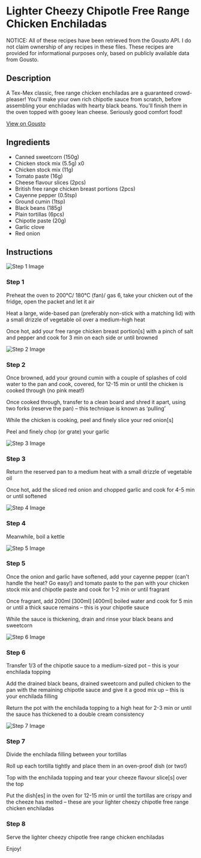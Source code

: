 # Lighter Cheezy Chipotle Free Range Chicken Enchiladas

NOTICE: All of these recipes have been retrieved from the Gousto API. I do not claim ownership of any recipes in these files. These recipes are provided for informational purposes only, based on publicly available data from Gousto.

## Description

A Tex-Mex classic, free range chicken enchiladas are a guaranteed crowd-pleaser! You'll make your own rich chipotle sauce from scratch, before assembling your enchiladas with hearty black beans. You'll finish them in the oven topped with gooey lean cheese. Seriously good comfort food!

[View on Gousto](https://www.gousto.co.uk/recipes/cookbook/lighter-cheezy-chipotle-free-range-chicken-enchiladas)

## Ingredients

- Canned sweetcorn (150g)
- Chicken stock mix (5.5g) x0
- Chicken stock mix (11g)
- Tomato paste (16g)
- Cheese flavour slices (2pcs)
- British free range chicken breast portions (2pcs)
- Cayenne pepper (0.5tsp)
- Ground cumin (1tsp)
- Black beans (185g)
- Plain tortillas (6pcs)
- Chipotle paste (20g)
- Garlic clove
- Red onion

## Instructions

![Step 1 Image](https://production-media.gousto.co.uk/cms/recipe-step-image/Step-1-1715599888769-x200.jpg)

### Step 1

Preheat the oven to 200°C/ 180°C (fan)/ gas 6, take your chicken out of the fridge, open the packet and let it air

Heat a large, wide-based pan (preferably non-stick with a matching lid) with a small drizzle of vegetable oil over a medium-high heat

Once hot, add your free range chicken breast portion[s] with a pinch of salt and pepper and cook for 3 min on each side or until browned

![Step 2 Image](https://production-media.gousto.co.uk/cms/recipe-step-image/Step-2-1715599893452-x200.jpg)

### Step 2

Once browned, add your ground cumin with a couple of splashes of cold water to the pan and cook, covered, for 12-15 min or until the chicken is cooked through (no pink meat!)

Once cooked through, transfer to a clean board and shred it apart, using two forks (reserve the pan) – this technique is known as ‘pulling’

While the chicken is cooking, peel and finely slice your red onion[s]

Peel and finely chop (or grate) your garlic

![Step 3 Image](https://production-media.gousto.co.uk/cms/recipe-step-image/Step-3-1715599897812-x200.jpg)

### Step 3

Return the reserved pan to a medium heat with a small drizzle of vegetable oil

Once hot, add the sliced red onion and chopped garlic and cook for 4-5 min or until softened

![Step 4 Image](https://production-media.gousto.co.uk/cms/recipe-step-image/Step-4-1715602859789-x200.jpg)

### Step 4

Meanwhile, boil a kettle

![Step 5 Image](https://production-media.gousto.co.uk/cms/recipe-step-image/Step-5-1715602855834-x200.jpg)

### Step 5

Once the onion and garlic have softened, add your cayenne pepper (can't handle the heat? Go easy!) and tomato paste to the pan with your chicken stock mix and chipotle paste and cook for 1-2 min or until fragrant

Once fragrant, add 200ml <span class="text-purple">[300ml]</span> <span class="text-danger">[400ml]</span> boiled water and cook for 5 min or until a thick sauce remains – this is your chipotle sauce

While the sauce is thickening, drain and rinse your black beans and sweetcorn

![Step 6 Image](https://production-media.gousto.co.uk/cms/recipe-step-image/Step-6-1715602852190-x200.jpg)

### Step 6

Transfer 1/3 of the chipotle sauce to a medium-sized pot – this is your enchilada topping

Add the drained black beans, drained sweetcorn and pulled chicken to the pan with the remaining chipotle sauce and give it a good mix up – this is your enchilada filling

Return the pot with the enchilada topping to a high heat for 2-3 min or until the sauce has thickened to a double cream consistency

![Step 7 Image](https://production-media.gousto.co.uk/cms/recipe-step-image/Step-7-1715599913663-x200.jpg)

### Step 7

Divide the enchilada filling between your tortillas

Roll up each tortilla tightly and place them in an oven-proof dish (or two!)

Top with the enchilada topping and tear your cheeze flavour slice[s] over the top 

Put the dish[es] in the oven for 12-15 min or until the tortillas are crispy and the cheeze has melted – these are your lighter cheezy chipotle free range chicken enchiladas

### Step 8

Serve the lighter cheezy chipotle free range chicken enchiladas

Enjoy!

